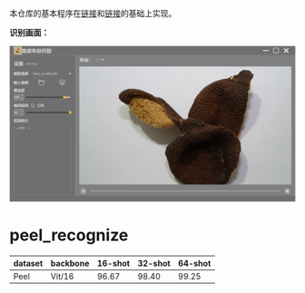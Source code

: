 本仓库的基本程序在[链接](https://github.com/Javacr/PyQt5-YOLOv5)和[链接](https://github.com/linzhiqiu/cross_modal_adaptation)的基础上实现。

**识别画面：**

![本地图片](https://github.com/JiaMingZhong2621/peel_recognize/blob/main/main.png)
# peel_recognize
|  dataset   | backbone  | 16-shot   | 32-shot  | 64-shot  | 
|  ----  | ----  |  ----  | ----  |  ----  |
| Peel  | Vit/16 | 96.67|98.40|99.25|
